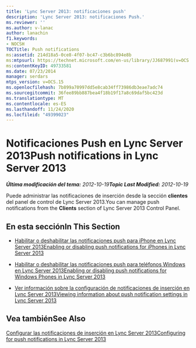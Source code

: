 ```yaml
---
title: 'Lync Server 2013: notificaciones push'
description: 'Lync Server 2013: notificaciones Push.'
ms.reviewer: ''
ms.author: v-lanac
author: lanachin
f1.keywords:
- NOCSH
TOCTitle: Push notifications
ms:assetid: 214d18a5-0ce8-4f07-bc47-c3b6bc894e8b
ms:mtpsurl: https://technet.microsoft.com/en-us/library/JJ687991(v=OCS.15)
ms:contentKeyID: 49733581
ms.date: 07/23/2014
manager: serdars
mtps_version: v=OCS.15
ms.openlocfilehash: 7b899a70997dd5e8cab34ff73986db3eae7adc74
ms.sourcegitcommit: 36fee89bb887bea4f18b19f17a8c69daf5bc423d
ms.translationtype: MT
ms.contentlocale: es-ES
ms.lasthandoff: 11/24/2020
ms.locfileid: "49399023"
---
```

# <a name="push-notifications-in-lync-server-2013"></a><span data-ttu-id="dd753-103">Notificaciones Push en Lync Server 2013</span><span class="sxs-lookup"><span data-stu-id="dd753-103">Push notifications in Lync Server 2013</span></span>

<div data-xmlns="http://www.w3.org/1999/xhtml">

<div class="topic" data-xmlns="http://www.w3.org/1999/xhtml" data-msxsl="urn:schemas-microsoft-com:xslt" data-cs="https://msdn.microsoft.com/">

<div data-asp="https://msdn2.microsoft.com/asp">



</div>

<div id="mainSection">

<div id="mainBody"><span data-ttu-id="dd753-104">

<span> </span></span><span class="sxs-lookup"><span data-stu-id="dd753-104">

<span> </span></span></span>

<span data-ttu-id="dd753-105">_**Última modificación del tema:** 2012-10-19_</span><span class="sxs-lookup"><span data-stu-id="dd753-105">_**Topic Last Modified:** 2012-10-19_</span></span>

<span data-ttu-id="dd753-106">Puede administrar las notificaciones de inserción desde la sección **clientes** del panel de control de Lync Server 2013.</span><span class="sxs-lookup"><span data-stu-id="dd753-106">You can manage push notifications from the **Clients** section of Lync Server 2013 Control Panel.</span></span>

<div>

## <a name="in-this-section"></a><span data-ttu-id="dd753-107">En esta sección</span><span class="sxs-lookup"><span data-stu-id="dd753-107">In This Section</span></span>

  - [<span data-ttu-id="dd753-108">Habilitar o deshabilitar las notificaciones push para iPhone en Lync Server 2013</span><span class="sxs-lookup"><span data-stu-id="dd753-108">Enabling or disabling push notifications for iPhones in Lync Server 2013</span></span>](lync-server-2013-enabling-or-disabling-push-notifications-for-iphones.md)

  - [<span data-ttu-id="dd753-109">Habilitar o deshabilitar las notificaciones push para teléfonos Windows en Lync Server 2013</span><span class="sxs-lookup"><span data-stu-id="dd753-109">Enabling or disabling push notifications for Windows Phones in Lync Server 2013</span></span>](lync-server-2013-enabling-or-disabling-push-notifications-for-windows-phones.md)

  - [<span data-ttu-id="dd753-110">Ver información sobre la configuración de notificaciones de inserción en Lync Server 2013</span><span class="sxs-lookup"><span data-stu-id="dd753-110">Viewing information about push notification settings in Lync Server 2013</span></span>](lync-server-2013-viewing-information-about-push-notification-settings.md)

</div>

<div>

## <a name="see-also"></a><span data-ttu-id="dd753-111">Vea también</span><span class="sxs-lookup"><span data-stu-id="dd753-111">See Also</span></span>


[<span data-ttu-id="dd753-112">Configurar las notificaciones de inserción en Lync Server 2013</span><span class="sxs-lookup"><span data-stu-id="dd753-112">Configuring for push notifications in Lync Server 2013</span></span>](lync-server-2013-configuring-for-push-notifications.md)  
  

<span data-ttu-id="dd753-113"></div>

</div>

<span> </span>

</div>

</div>

</span><span class="sxs-lookup"><span data-stu-id="dd753-113"></div>

</div>

<span> </span>

</div>

</div>

</span></span></div>


